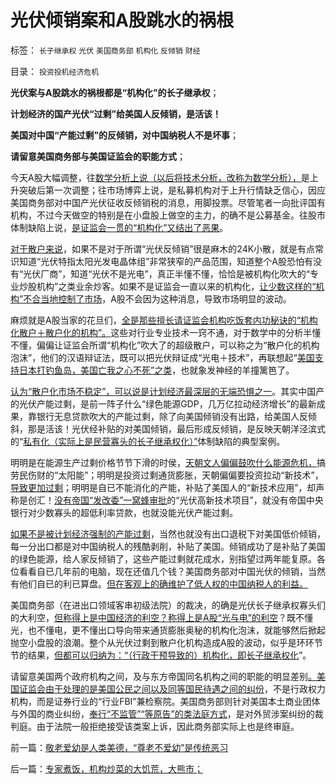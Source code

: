 # 光伏倾销案和A股跳水的祸根

标签： `长子继承权` `光伏` `美国商务部` `机构化` `反倾销` `财经` 

目录： `投资投机经济危机`

**光伏案与A股跳水的祸根都是“机构化”的长子继承权**；

**计划经济的国产光伏“过剩”给美国人反倾销，是活该！**

**美国对中国“产能过剩”的反倾销，对中国纳税人不是坏事**；

**请留意美国商务部与美国证监会的职能方式**；

今天A股大幅调整，往[数学分析上说（以后将技术分析，改称为数学分析），](../../../2012/1/6/技术分析绝对化的政治意义和股神的奋斗.md)是上升突破后第一次调整；往市场博弈上说，是私募机构对于上升行情缺乏信心，因应美国商务部对中国产光伏征收反倾销税的消息，用脚投票。尽管笔者一向批评国有机构，不过今天做空的特别是在小盘股上做空的主力，的确不是公募基金。往股市体制缺陷上说，[是证监会一贯的“机构化”又结出了恶果](../../../2012/1/5/A股机构化超过60%，还打压小盘股，就注定大熊市.md)。

[对于散户来说](../../../2012/1/30/A股散户化降低市场风险，打压散户的结果是恶性通货膨胀.md)，如果不是对于所谓“光伏反倾销”很是麻木的24K小散，就是有点常识知道“光伏特指太阳光发电晶体组”非常狭窄的产品范围，知道整个A股恐怕有没有“光伏厂商”，知道“光伏不是光电”，真正半懂不懂，恰恰是被机构化吹大的“专业炒股机构”之类业余炒客。如果不是证监会一直以来的机构化，[让少数这样的“机构”不合当地控制了市场](../../../2011/10/21/A股低迷为机构化“国进民退”还债.md)，A股不会因为这种消息，导致市场明显的波动。

麻烦就是A股当家的花旦们，[全是那些擅长请证监会机构吃饭套内功秘诀的“机构化散户＋散户化的机构”。](../../../2011/9/28/埋葬凯恩斯主义，是否符合你的利益？.md)这些对行业专业技术一窍不通，对于数学中的分析半懂不懂，偏偏让证监会所谓“机构化”吹大了的超级散户，可以称之为“散户化的机构泡沫”，他们的汉语辩证法，既可以把光伏辩证成“光电＋技术”，再联想起“[美国支持日本打钓鱼岛，美国亡我之心不死”之类](../../../2009/9/30/中国是一个大国！.md)，也就象发神经的羊撞篱笆了。

[认为“散户化市场不稳定”，可以说是计划经济最深层的无端恐惧之一](../../../2011/8/15/胡乱批评政府的国民劣根性.md)。其实中国产的光伏产能过剩，是前一阵子什么“绿色能源GDP，几万亿拉动经济增长”的最新成果，靠银行无息贷款吹大的产能过剩，除了向美国倾销没有出路，给美国人反倾斜，那是活该！光伏经补贴的对美国倾销，最后形成反倾销，是反映天朝洋泾滨式的“[私有化（实际上是民营寡头的长子继承权化）”](../../../2012/10/8/长子继承权摧残经济，换取君权统治基础.md)体制缺陷的典型案例。

明明是在能源生产过剩价格节节下滑的时侯，[天朝文人偏偏鼓吹什么能源危机，](../../../2009/1/14/能源危机之化石能源采之不完.md)搞劳民伤财的“太阳能”；明明是投资过剩通货膨胀，天朝偏偏要投资拉动“新技术”，[导致更加过剩](../../../2011/5/2/产能过剩的惨烈代价；重农学派的耕地红线.md)；明明是自已不能消化的产能，补贴了美国人的“新技术应用”，却声称是创汇！[没有帝国“发改委”一窝蜂审批](../../../2010/12/1/发改委知错能改,抓流通降物价将劳而有过.md)的“光伏高新技术项目”，就没有帝国中央银行对少数寡头的超低利率贷款，也就没能光伏产能过剩。

[如果不是被计划经济强制的产能过剩](../../../2009/12/2/浑身国企病的中国民营企业.md)，当然也就没有出口退税下对美国低价倾销，每一分出口都是对中国纳税人的残酷剥削，补贴了美国。倾销成功了是补贴了美国的绿色能源，给人家反倾销了，这些产能过剩就花成水，别指望过两年能复原。各位看看自已几年前的电脑，现在还值几个钱？美国商务部对中国光伏的倾销，当然有他们自已的利已算盘。[但在客观上的确维护了低人权的中国纳税人的利益。](../../../2007/11/26/中国以超出历史所有战争损失的代价背走了世界通胀.md)

美国商务部（在进出口领域客串初级法院）的裁决，的确是光伏长子继承权寡头们的大利空，[但称得上是中国经济的利空？称得上是A股“光与电”的利空](../../../2011/10/14/人民币低估的经济学本质，看仇美的都是什么人？.md)？既不懂光，也不懂电，更不懂出口导向带来通货膨胀奥秘的机构化泡沫，就能够然后掀起抛空小盘股的浪潮。整个从光伏过剩到散户化机构造成A股的波动，似乎是环环节节的结果，[但都可以归纳为：“（行政干预导致的）机构化，即长子继承权化](../../../2012/10/6/长子继承权导致资源错配后的大量荒芜及大萧条.md)”。

请留意美国两个政府机构之间，及与东方帝国同名机构之间的职能的明显差别[。美国证监会由于处理的是美国公民之间以及同等国民待遇之间的纠份](../../../2012/2/15/证监会只需做好三年小事，谈忽悠创新“重监管，轻审批”.md)，不是行政权力机构，而是证券行业的“行业FBI”兼检察院。美国商务部则针对美国本土商业团体与外国的商业纠纷，[奉行“不监管”“等原告”的类法庭方式](../../../2011/12/1/小政府＝消费者依法诉讼取代“监管”.md)，是对外贸涉案纠纷的裁判庭。由于法院一般拒绝接受该类案上诉，因此商务部实际上也是终审庭。

前一篇：[敬老爱幼是人类美德，“尊老不爱幼”是传统恶习](../../../2012/10/11/敬老爱幼是人类美德，“尊老不爱幼”是传统恶习.md)

后一篇：[专家煮饭，机构炒菜的大饥荒，大熊市；](../../../2012/10/11/专家煮饭，机构炒菜的大饥荒，大熊市；.md)